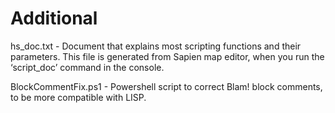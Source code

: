 # Additional

hs_doc.txt - Document that explains most scripting functions
and their parameters. This file is generated from Sapien map editor,
when you run the ‘script_doc’ command in the console.

BlockCommentFix.ps1 - Powershell script to correct Blam! block comments, to be more compatible with LISP.